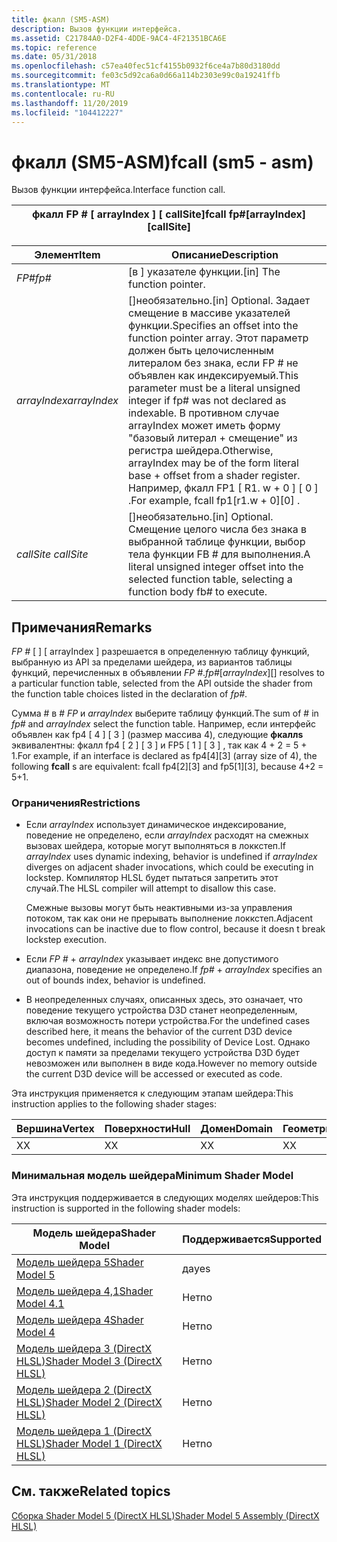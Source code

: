 ```yaml
---
title: фкалл (SM5-ASM)
description: Вызов функции интерфейса.
ms.assetid: C21784A0-D2F4-4DDE-9AC4-4F21351BCA6E
ms.topic: reference
ms.date: 05/31/2018
ms.openlocfilehash: c57ea40fec51cf4155b0932f6ce4a7b80d3180dd
ms.sourcegitcommit: fe03c5d92ca6a0d66a114b2303e99c0a19241ffb
ms.translationtype: MT
ms.contentlocale: ru-RU
ms.lasthandoff: 11/20/2019
ms.locfileid: "104412227"
---
```

# <a name="fcall-sm5---asm"></a><span data-ttu-id="fb19c-103">фкалл (SM5-ASM)</span><span class="sxs-lookup"><span data-stu-id="fb19c-103">fcall (sm5 - asm)</span></span>

<span data-ttu-id="fb19c-104">Вызов функции интерфейса.</span><span class="sxs-lookup"><span data-stu-id="fb19c-104">Interface function call.</span></span>



| <span data-ttu-id="fb19c-105">фкалл FP \# \[ arrayIndex \] \[ callSite\]</span><span class="sxs-lookup"><span data-stu-id="fb19c-105">fcall fp\#\[arrayIndex\]\[callSite\]</span></span> |
|--------------------------------------|



 



| <span data-ttu-id="fb19c-106">Элемент</span><span class="sxs-lookup"><span data-stu-id="fb19c-106">Item</span></span>                                                                                                           | <span data-ttu-id="fb19c-107">Описание</span><span class="sxs-lookup"><span data-stu-id="fb19c-107">Description</span></span>                                                                                                                                                                                                                                                                                                |
|----------------------------------------------------------------------------------------------------------------|------------------------------------------------------------------------------------------------------------------------------------------------------------------------------------------------------------------------------------------------------------------------------------------------------------|
| <span data-ttu-id="fb19c-108"><span id="fp_"></span><span id="FP_"></span>*FP\#*</span><span class="sxs-lookup"><span data-stu-id="fb19c-108"><span id="fp_"></span><span id="FP_"></span>*fp\#*</span></span><br/>                                                  | <span data-ttu-id="fb19c-109">\[в \] указателе функции.</span><span class="sxs-lookup"><span data-stu-id="fb19c-109">\[in\] The function pointer.</span></span><br/>                                                                                                                                                                                                                                                                    |
| <span data-ttu-id="fb19c-110"><span id="arrayIndex"></span><span id="arrayindex"></span><span id="ARRAYINDEX"></span>*arrayIndex*</span><span class="sxs-lookup"><span data-stu-id="fb19c-110"><span id="arrayIndex"></span><span id="arrayindex"></span><span id="ARRAYINDEX"></span>*arrayIndex*</span></span><br/> | <span data-ttu-id="fb19c-111">\[\]необязательно.</span><span class="sxs-lookup"><span data-stu-id="fb19c-111">\[in\] Optional.</span></span> <span data-ttu-id="fb19c-112">Задает смещение в массиве указателей функции.</span><span class="sxs-lookup"><span data-stu-id="fb19c-112">Specifies an offset into the function pointer array.</span></span> <span data-ttu-id="fb19c-113">Этот параметр должен быть целочисленным литералом без знака, если FP \# не объявлен как индексируемый.</span><span class="sxs-lookup"><span data-stu-id="fb19c-113">This parameter must be a literal unsigned integer if fp\# was not declared as indexable.</span></span> <span data-ttu-id="fb19c-114">В противном случае arrayIndex может иметь форму "базовый литерал + смещение" из регистра шейдера.</span><span class="sxs-lookup"><span data-stu-id="fb19c-114">Otherwise, arrayIndex may be of the form literal base + offset from a shader register.</span></span> <span data-ttu-id="fb19c-115">Например, фкалл FP1 \[ R1. w + 0 \] \[ 0 \] .</span><span class="sxs-lookup"><span data-stu-id="fb19c-115">For example, fcall fp1\[r1.w + 0\]\[0\] .</span></span><br/> |
| <span data-ttu-id="fb19c-116"><span id="_callSite"></span><span id="_callsite"></span><span id="_CALLSITE"></span>*callSite*</span><span class="sxs-lookup"><span data-stu-id="fb19c-116"><span id="_callSite"></span><span id="_callsite"></span><span id="_CALLSITE"></span> *callSite*</span></span><br/>     | <span data-ttu-id="fb19c-117">\[\]необязательно.</span><span class="sxs-lookup"><span data-stu-id="fb19c-117">\[in\] Optional.</span></span> <span data-ttu-id="fb19c-118">Смещение целого числа без знака в выбранной таблице функции, выбор тела функции FB \# для выполнения.</span><span class="sxs-lookup"><span data-stu-id="fb19c-118">A literal unsigned integer offset into the selected function table, selecting a function body fb\# to execute.</span></span> <br/>                                                                                                                                                                |



 

## <a name="remarks"></a><span data-ttu-id="fb19c-119">Примечания</span><span class="sxs-lookup"><span data-stu-id="fb19c-119">Remarks</span></span>

<span data-ttu-id="fb19c-120">*FP \#* \[  \] \[ arrayIndex \] разрешается в определенную таблицу функций, выбранную из API за пределами шейдера, из вариантов таблицы функций, перечисленных в объявлении *FP \#*.</span><span class="sxs-lookup"><span data-stu-id="fb19c-120">*fp\#*\[*arrayIndex*\]\[\] resolves to a particular function table, selected from the API outside the shader from the function table choices listed in the declaration of *fp\#*.</span></span>

<span data-ttu-id="fb19c-121">Сумма \# в *\# FP* и *arrayIndex* выберите таблицу функций.</span><span class="sxs-lookup"><span data-stu-id="fb19c-121">The sum of \# in *fp\#* and *arrayIndex* select the function table.</span></span> <span data-ttu-id="fb19c-122">Например, если интерфейс объявлен как fp4 \[ 4 \] \[ 3 \] (размер массива 4), следующие **фкаллs** эквивалентны: фкалл fp4 \[ 2 \] \[ 3 \] и FP5 \[ 1 \] \[ 3 \] , так как 4 + 2 = 5 + 1.</span><span class="sxs-lookup"><span data-stu-id="fb19c-122">For example, if an interface is declared as fp4\[4\]\[3\] (array size of 4), the following **fcall** s are equivalent: fcall fp4\[2\]\[3\] and fp5\[1\]\[3\], because 4+2 = 5+1.</span></span>

### <a name="restrictions"></a><span data-ttu-id="fb19c-123">Ограничения</span><span class="sxs-lookup"><span data-stu-id="fb19c-123">Restrictions</span></span>

-   <span data-ttu-id="fb19c-124">Если *arrayIndex* использует динамическое индексирование, поведение не определено, если *arrayIndex* расходят на смежных вызовах шейдера, которые могут выполняться в локкстеп.</span><span class="sxs-lookup"><span data-stu-id="fb19c-124">If *arrayIndex* uses dynamic indexing, behavior is undefined if *arrayIndex* diverges on adjacent shader invocations, which could be executing in lockstep.</span></span> <span data-ttu-id="fb19c-125">Компилятор HLSL будет пытаться запретить этот случай.</span><span class="sxs-lookup"><span data-stu-id="fb19c-125">The HLSL compiler will attempt to disallow this case.</span></span>

    <span data-ttu-id="fb19c-126">Смежные вызовы могут быть неактивными из-за управления потоком, так как они не прерывать выполнение локкстеп.</span><span class="sxs-lookup"><span data-stu-id="fb19c-126">Adjacent invocations can be inactive due to flow control, because it doesn t break lockstep execution.</span></span>

-   <span data-ttu-id="fb19c-127">Если *FP \#*  +  *arrayIndex* указывает индекс вне допустимого диапазона, поведение не определено.</span><span class="sxs-lookup"><span data-stu-id="fb19c-127">If *fp\#* + *arrayIndex* specifies an out of bounds index, behavior is undefined.</span></span>
-   <span data-ttu-id="fb19c-128">В неопределенных случаях, описанных здесь, это означает, что поведение текущего устройства D3D станет неопределенным, включая возможность потери устройства.</span><span class="sxs-lookup"><span data-stu-id="fb19c-128">For the undefined cases described here, it means the behavior of the current D3D device becomes undefined, including the possibility of Device Lost.</span></span> <span data-ttu-id="fb19c-129">Однако доступ к памяти за пределами текущего устройства D3D будет невозможен или выполнен в виде кода.</span><span class="sxs-lookup"><span data-stu-id="fb19c-129">However no memory outside the current D3D device will be accessed or executed as code.</span></span>

<span data-ttu-id="fb19c-130">Эта инструкция применяется к следующим этапам шейдера:</span><span class="sxs-lookup"><span data-stu-id="fb19c-130">This instruction applies to the following shader stages:</span></span>



| <span data-ttu-id="fb19c-131">Вершина</span><span class="sxs-lookup"><span data-stu-id="fb19c-131">Vertex</span></span> | <span data-ttu-id="fb19c-132">Поверхности</span><span class="sxs-lookup"><span data-stu-id="fb19c-132">Hull</span></span> | <span data-ttu-id="fb19c-133">Домен</span><span class="sxs-lookup"><span data-stu-id="fb19c-133">Domain</span></span> | <span data-ttu-id="fb19c-134">Геометрия</span><span class="sxs-lookup"><span data-stu-id="fb19c-134">Geometry</span></span> | <span data-ttu-id="fb19c-135">Пиксель</span><span class="sxs-lookup"><span data-stu-id="fb19c-135">Pixel</span></span> | <span data-ttu-id="fb19c-136">Вычисления</span><span class="sxs-lookup"><span data-stu-id="fb19c-136">Compute</span></span> |
|--------|------|--------|----------|-------|---------|
| <span data-ttu-id="fb19c-137">X</span><span class="sxs-lookup"><span data-stu-id="fb19c-137">X</span></span>      | <span data-ttu-id="fb19c-138">X</span><span class="sxs-lookup"><span data-stu-id="fb19c-138">X</span></span>    | <span data-ttu-id="fb19c-139">X</span><span class="sxs-lookup"><span data-stu-id="fb19c-139">X</span></span>      | <span data-ttu-id="fb19c-140">X</span><span class="sxs-lookup"><span data-stu-id="fb19c-140">X</span></span>        | <span data-ttu-id="fb19c-141">X</span><span class="sxs-lookup"><span data-stu-id="fb19c-141">X</span></span>     | <span data-ttu-id="fb19c-142">X</span><span class="sxs-lookup"><span data-stu-id="fb19c-142">X</span></span>       |



 

### <a name="minimum-shader-model"></a><span data-ttu-id="fb19c-143">Минимальная модель шейдера</span><span class="sxs-lookup"><span data-stu-id="fb19c-143">Minimum Shader Model</span></span>

<span data-ttu-id="fb19c-144">Эта инструкция поддерживается в следующих моделях шейдеров:</span><span class="sxs-lookup"><span data-stu-id="fb19c-144">This instruction is supported in the following shader models:</span></span>



| <span data-ttu-id="fb19c-145">Модель шейдера</span><span class="sxs-lookup"><span data-stu-id="fb19c-145">Shader Model</span></span>                                              | <span data-ttu-id="fb19c-146">Поддерживается</span><span class="sxs-lookup"><span data-stu-id="fb19c-146">Supported</span></span> |
|-----------------------------------------------------------|-----------|
| [<span data-ttu-id="fb19c-147">Модель шейдера 5</span><span class="sxs-lookup"><span data-stu-id="fb19c-147">Shader Model 5</span></span>](d3d11-graphics-reference-sm5.md)        | <span data-ttu-id="fb19c-148">да</span><span class="sxs-lookup"><span data-stu-id="fb19c-148">yes</span></span>       |
| [<span data-ttu-id="fb19c-149">Модель шейдера 4,1</span><span class="sxs-lookup"><span data-stu-id="fb19c-149">Shader Model 4.1</span></span>](dx-graphics-hlsl-sm4.md)              | <span data-ttu-id="fb19c-150">Нет</span><span class="sxs-lookup"><span data-stu-id="fb19c-150">no</span></span>        |
| [<span data-ttu-id="fb19c-151">Модель шейдера 4</span><span class="sxs-lookup"><span data-stu-id="fb19c-151">Shader Model 4</span></span>](dx-graphics-hlsl-sm4.md)                | <span data-ttu-id="fb19c-152">Нет</span><span class="sxs-lookup"><span data-stu-id="fb19c-152">no</span></span>        |
| [<span data-ttu-id="fb19c-153">Модель шейдера 3 (DirectX HLSL)</span><span class="sxs-lookup"><span data-stu-id="fb19c-153">Shader Model 3 (DirectX HLSL)</span></span>](dx-graphics-hlsl-sm3.md) | <span data-ttu-id="fb19c-154">Нет</span><span class="sxs-lookup"><span data-stu-id="fb19c-154">no</span></span>        |
| [<span data-ttu-id="fb19c-155">Модель шейдера 2 (DirectX HLSL)</span><span class="sxs-lookup"><span data-stu-id="fb19c-155">Shader Model 2 (DirectX HLSL)</span></span>](dx-graphics-hlsl-sm2.md) | <span data-ttu-id="fb19c-156">Нет</span><span class="sxs-lookup"><span data-stu-id="fb19c-156">no</span></span>        |
| [<span data-ttu-id="fb19c-157">Модель шейдера 1 (DirectX HLSL)</span><span class="sxs-lookup"><span data-stu-id="fb19c-157">Shader Model 1 (DirectX HLSL)</span></span>](dx-graphics-hlsl-sm1.md) | <span data-ttu-id="fb19c-158">Нет</span><span class="sxs-lookup"><span data-stu-id="fb19c-158">no</span></span>        |



 

## <a name="related-topics"></a><span data-ttu-id="fb19c-159">См. также</span><span class="sxs-lookup"><span data-stu-id="fb19c-159">Related topics</span></span>

<dl> <dt>

[<span data-ttu-id="fb19c-160">Сборка Shader Model 5 (DirectX HLSL)</span><span class="sxs-lookup"><span data-stu-id="fb19c-160">Shader Model 5 Assembly (DirectX HLSL)</span></span>](shader-model-5-assembly--directx-hlsl-.md)
</dt> </dl>

 

 





